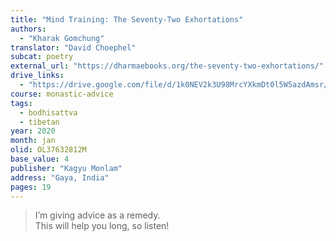 ```yaml
---
title: "Mind Training: The Seventy-Two Exhortations"
authors:
  - "Kharak Gomchung"
translator: "David Choephel"
subcat: poetry
external_url: "https://dharmaebooks.org/the-seventy-two-exhortations/"
drive_links:
  - "https://drive.google.com/file/d/1k0NEV2k3U98MrcYXkmDt0l5W5azdAmsr/view?usp=drivesdk"
course: monastic-advice
tags:
  - bodhisattva
  - tibetan
year: 2020
month: jan
olid: OL37632812M
base_value: 4
publisher: "Kagyu Monlam"
address: "Gaya, India"
pages: 19
---
```


> I’m giving advice as a remedy.  
This will help you long, so listen!
